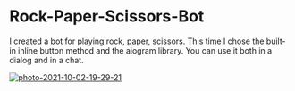 # Rock-Paper-Scissors-Bot

I created a bot for playing rock, paper, scissors. This time I chose the built-in inline button method and the aiogram library. You can use it both in a dialog and in a chat.

<a href="https://ibb.co/jrbyCwh"><img src="https://i.ibb.co/BCcyh6L/photo-2021-10-02-19-29-21.jpg" alt="photo-2021-10-02-19-29-21" border="0"></a>




